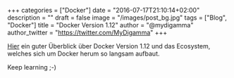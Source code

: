 +++ categories = ["Docker"] date = "2016-07-17T21:10:14+02:00" description = "" draft = false image = "/images/post_bg.jpg" tags = ["Blog", "Docker"] title = "Docker Version 1.12" author = "@mydigamma" author_twitter = "https://twitter.com/MyDigamma" +++


[Hier](http://thenewstack.io/dockers-plan-dominate-enterprise-data-center/) ein guter Überblick über Docker Version 1.12 und das Ecosystem, welches sich um Docker herum so langsam aufbaut.

Keep learning ;-)
<!--more-->
